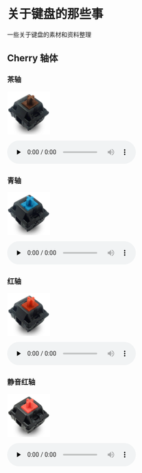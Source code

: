 # 关于键盘的那些事

一些关于键盘的素材和资料整理

## Cherry 轴体

### 茶轴

<img src="https://github.com/sxgic/keyboards/raw/master/Cherry-Mx-1-%E8%8C%B6%E8%BD%B4.jpg" width="100" height="100" align=center></img>

<audio id="audio" controls="" preload="none">
      <source id="mp3" src="https://github.com/sxgic/keyboards/raw/master/Cherry-Mx-1-%E8%8C%B6%E8%BD%B4%E5%A3%B0%E9%9F%B3.wav">
      Cherry MX 茶轴 声音
</audio>

### 青轴

<img src="https://github.com/sxgic/keyboards/raw/master/Cherry-Mx-2-%E9%9D%92%E8%BD%B4.jpg" width="100" height="100" align=center></img>

<audio id="audio" controls="" preload="none">
      <source id="mp3" src="https://github.com/sxgic/keyboards/raw/master/Cherry-Mx-2-%E9%9D%92%E8%BD%B4%E5%A3%B0%E9%9F%B3.wav">
      Cherry MX 青轴 声音
</audio>

### 红轴

<img src="https://github.com/sxgic/keyboards/raw/master/Cherry-Mx-3-%E7%BA%A2%E8%BD%B4.jpg" width="100" height="100" align=center></img>

<audio id="audio" controls="" preload="none">
      <source id="mp3" src="https://github.com/sxgic/keyboards/raw/master/Cherry-Mx-3-%E7%BA%A2%E8%BD%B4%E5%A3%B0%E9%9F%B3.wav">
      Cherry MX 红轴 声音
</audio>

### 静音红轴

<img src="https://github.com/sxgic/keyboards/raw/master/Cherry-Mx-4-%E9%9D%99%E9%9F%B3%E7%BA%A2%E8%BD%B4.jpg" width="100" height="100" align=center></img>

<audio id="audio" controls="" preload="none">
      <source id="mp3" src="https://github.com/sxgic/keyboards/raw/master/Cherry-Mx-4-%E9%9D%99%E9%9F%B3%E7%BA%A2%E8%BD%B4%E5%A3%B0%E9%9F%B3.wav">
      Cherry MX 静音红轴 声音
</audio>
